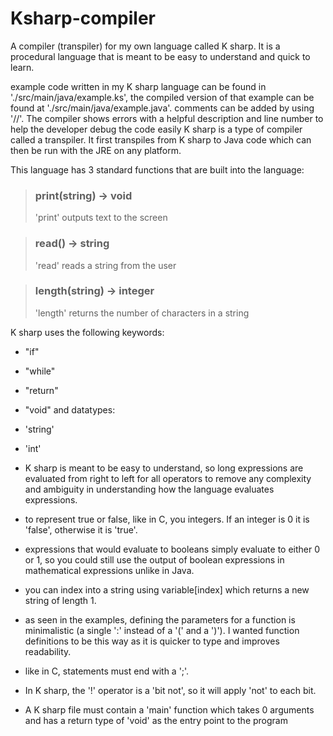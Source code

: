 # Ksharp-compiler
A compiler (transpiler) for my own language called K sharp. It is a procedural language that is meant to be easy to understand and quick to learn.

example code written in my K sharp language can be found in './src/main/java/example.ks', the compiled version of that example can be found at './src/main/java/example.java'.
comments can be added by using '//'.
The compiler shows errors with a helpful description and line number to help the developer debug the code easily
K sharp is a type of compiler called a transpiler. It first transpiles from K sharp to Java code which can then be run with the JRE on any platform.

This language has 3 standard functions that are built into the language:
> ### print(string) -> void
> 'print' outputs text to the screen

> ### read() -> string
> 'read' reads a string from the user

> ### length(string) -> integer
> 'length' returns the number of characters in a string

K sharp uses the following keywords: 
- "if"
- "while"
- "return"
- "void"
and datatypes:
- 'string'
- 'int'

- K sharp is meant to be easy to understand, so long expressions are evaluated from right to left for all operators to remove any complexity and ambiguity in understanding how the language evaluates expressions.
- to represent true or false, like in C, you integers. If an integer is 0 it is 'false', otherwise it is 'true'.
- expressions that would evaluate to booleans simply evaluate to either 0 or 1, so you could still use the output of boolean expressions in mathematical expressions unlike in Java.
- you can index into a string using variable[index] which returns a new string of length 1.
- as seen in the examples, defining the parameters for a function is minimalistic (a single ':' instead of a '(' and a ')'). I wanted function definitions to be this way as it is quicker to type and improves readability.
- like in C, statements must end with a ';'.
- In K sharp, the '!' operator is a 'bit not', so it will apply 'not' to each bit.
- A K sharp file must contain a 'main' function which takes 0 arguments and has a return type of 'void' as the entry point to the program
